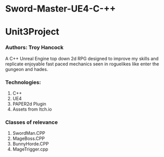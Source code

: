 ﻿# Sword-Master-UE4-C-++
 
 # Unit3Project

### Authors: Troy Hancock

<p>
	A C++ Unreal Engine top down 2d RPG designed to improve my skills and replicate enjoyable fast paced mechanics seen in roguelikes like enter the gungeon and hades.
</p>

### Technologies:

1. C++
2. UE4
3. PAPER2d Plugin
4. Assets from Itch.io

### Classes of relevance

1. SwordMan.CPP
2. MageBoss.CPP
3. BunnyHorde.CPP
4. MageTrigger.cpp

